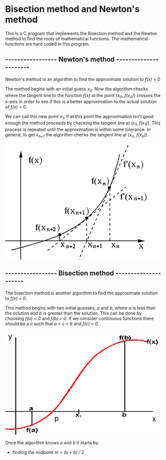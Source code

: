 # Bisection method and Newton's method

This is a C program that implements the Bisection method and the Newton method to
find the roots of mathematical functions. The mathematical functions are hard coded
in this program.

## ----------------- Newton's method ----------------------
Newton's method is an algorithm to find the approximate solution to *f(x) = 0*

The method begins with an initial guess *x<sub>0</sub>*. Now the algorithm checks where
the tangent line to the function *f(x)* at the point (*x<sub>0</sub>*, *f(*x<sub>0</sub>*)*) crosses
the x-axis in order to see if this is a better approximation to the actual solution of *f(x) = 0*.

We can call this new point *x<sub>1</sub>*, if at this point the approximation isn't good enough
the method proceeds by checking the tangent line at (*x<sub>1</sub>*, *f(*x<sub>1</sub>*)*).
This process is repeated until the approximation is within some tolerance.
In general, to get *x<sub>n+1</sub>* the algorithm checks the tangent line at (*x<sub>n</sub>*, *f(*x<sub>n</sub>*)*).

![Newton img](https://raw.githubusercontent.com/Lehmannhen/Bisection-and-Newton-method/master/images/Newton.jpg)




## ----------------- Bisection method ---------------------
The bisection method is another algorithm to find the approximate solution to *f(x) = 0*.

This method begins with two initial guesses, *a* and *b*, where *a* is less than the solution
and *b* is greater than the solution. This can be done by choosing *f(a) < 0* and *f(b) > 0*.
If we consider continuous functions there should be a *c* such that *a < c < b* and *f(c) = 0*.

![Newton img](https://raw.githubusercontent.com/Lehmannhen/Bisection-and-Newton-method/master/images/bisection.jpg)

Once the algorithm knows *a* and *b* it starts by:
* finding the midpoint *m = (a + b) / 2*
